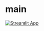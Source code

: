# main
[![Streamlit App](https://static.streamlit.io/badges/streamlit_badge_black_white.svg)](https://share.streamli.io/imoosa/main/stock-trends)
